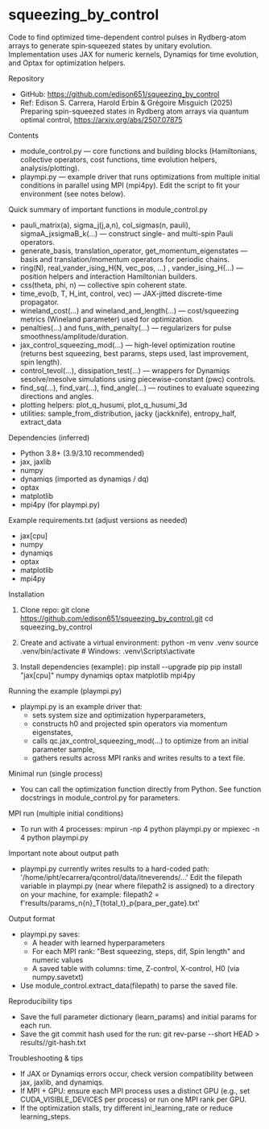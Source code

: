 # squeezing_by_control

Code to find optimized time-dependent control pulses in Rydberg-atom arrays to generate spin‑squeezed states by unitary evolution. Implementation uses JAX for numeric kernels, Dynamiqs for time evolution, and Optax for optimization helpers.

Repository
- GitHub: https://github.com/edison651/squeezing_by_control
- Ref: Edison S. Carrera, Harold Erbin & Grégoire Misguich (2025) Preparing spin-squeezed states in Rydberg atom arrays via quantum optimal control, https://arxiv.org/abs/2507.07875

Contents
- module_control.py — core functions and building blocks (Hamiltonians, collective operators, cost functions, time evolution helpers, analysis/plotting).
- plaympi.py — example driver that runs optimizations from multiple initial conditions in parallel using MPI (mpi4py). Edit the script to fit your environment (see notes below).

Quick summary of important functions in module_control.py
- pauli_matrix(a), sigma_j(j,a,n), col_sigmas(n, pauli), sigmaA_jxsigmaB_k(...) — construct single- and multi-spin Pauli operators.
- generate_basis, translation_operator, get_momentum_eigenstates — basis and translation/momentum operators for periodic chains.
- ring(N), real_vander_ising_H(N, vec_pos, ...) , vander_ising_H(...) — position helpers and interaction Hamiltonian builders.
- css(theta, phi, n) — collective spin coherent state.
- time_evo(b, T, H_int, control, vec) — JAX-jitted discrete-time propagator.
- wineland_cost(...) and wineland_and_length(...) — cost/squeezing metrics (Wineland parameter) used for optimization.
- penalties(...) and funs_with_penalty(...) — regularizers for pulse smoothness/amplitude/duration.
- jax_control_squeezing_mod(...) — high-level optimization routine (returns best squeezing, best params, steps used, last improvement, spin length).
- control_tevol(...), dissipation_test(...) — wrappers for Dynamiqs sesolve/mesolve simulations using piecewise-constant (pwc) controls.
- find_sq(...), find_var(...), find_angle(...) — routines to evaluate squeezing directions and angles.
- plotting helpers: plot_q_husumi, plot_q_husumi_3d
- utilities: sample_from_distribution, jacky (jackknife), entropy_half, extract_data

Dependencies (inferred)
- Python 3.8+ (3.9/3.10 recommended)
- jax, jaxlib
- numpy
- dynamiqs (imported as dynamiqs / dq)
- optax
- matplotlib
- mpi4py (for plaympi.py)

Example requirements.txt (adjust versions as needed)
- jax[cpu]
- numpy
- dynamiqs
- optax
- matplotlib
- mpi4py

Installation
1. Clone repo:
   git clone https://github.com/edison651/squeezing_by_control.git
   cd squeezing_by_control

2. Create and activate a virtual environment:
   python -m venv .venv
   source .venv/bin/activate   # Windows: .venv\Scripts\activate

3. Install dependencies (example):
   pip install --upgrade pip
   pip install "jax[cpu]" numpy dynamiqs optax matplotlib mpi4py

Running the example (plaympi.py)
- plaympi.py is an example driver that:
  - sets system size and optimization hyperparameters,
  - constructs h0 and projected spin operators via momentum eigenstates,
  - calls qc.jax_control_squeezing_mod(...) to optimize from an initial parameter sample,
  - gathers results across MPI ranks and writes results to a text file.

Minimal run (single process)
- You can call the optimization function directly from Python. See function docstrings in module_control.py for parameters.

MPI run (multiple initial conditions)
- To run with 4 processes:
  mpirun -np 4 python plaympi.py
  or
  mpiexec -n 4 python plaympi.py

Important note about output path
- plaympi.py currently writes results to a hard-coded path:
  '/home/ipht/ecarrera/qcontrol/data/itneverends/...'
  Edit the filepath variable in plaympi.py (near where filepath2 is assigned) to a directory on your machine, for example:
  filepath2 = f'results/params_n{n}_T{total_t}_p{para_per_gate}.txt'

Output format
- plaympi.py saves:
  - A header with learned hyperparameters
  - For each MPI rank: "Best squeezing, steps, dif, Spin length" and numeric values
  - A saved table with columns: time, Z-control, X-control, H0 (via numpy.savetxt)
- Use module_control.extract_data(filepath) to parse the saved file.

Reproducibility tips
- Save the full parameter dictionary (learn_params) and initial params for each run.
- Save the git commit hash used for the run:
  git rev-parse --short HEAD > results/<run>/git-hash.txt

Troubleshooting & tips
- If JAX or Dynamiqs errors occur, check version compatibility between jax, jaxlib, and dynamiqs.
- If MPI + GPU: ensure each MPI process uses a distinct GPU (e.g., set CUDA_VISIBLE_DEVICES per process) or run one MPI rank per GPU.
- If the optimization stalls, try different ini_learning_rate or reduce learning_steps.

